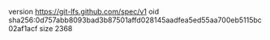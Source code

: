 version https://git-lfs.github.com/spec/v1
oid sha256:0d757abb8093bad3b87501affd028145aadfea5ed55aa700eb5115bc02af1acf
size 2368
